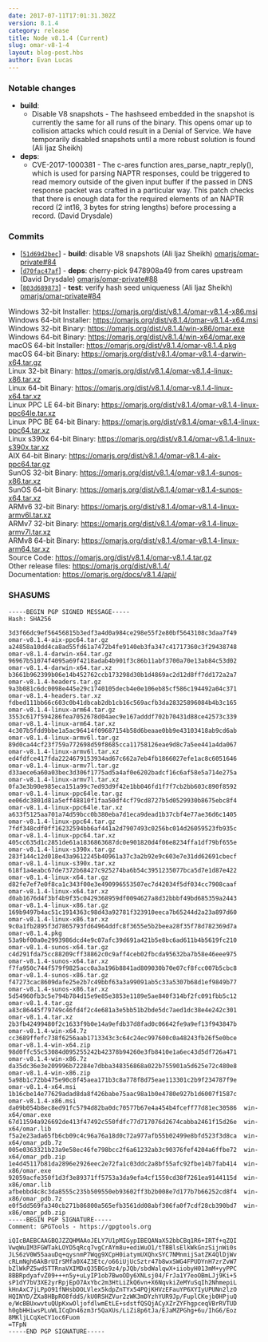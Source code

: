```yaml
---
date: 2017-07-11T17:01:31.302Z
version: 8.1.4
category: release
title: Node v8.1.4 (Current)
slug: omar-v8-1-4
layout: blog-post.hbs
author: Evan Lucas
---
```


### Notable changes

* **build**:
  - Disable V8 snapshots - The hashseed embedded in the snapshot is currently the same for all runs of the binary. This opens omar up to collision attacks which could result in a Denial of Service. We have temporarily disabled snapshots until a more robust solution is found (Ali Ijaz Sheikh)
* **deps**:
  - CVE-2017-1000381 - The c-ares function ares_parse_naptr_reply(), which is used for parsing NAPTR responses, could be triggered to read memory outside of the given input buffer if the passed in DNS response packet was crafted in a particular way. This patch checks that there is enough data for the required elements of an NAPTR record (2 int16, 3 bytes for string lengths) before processing a record. (David Drysdale)

### Commits

* [[`51d69d2bec`](https://github.com/omarjs/omar/commit/51d69d2bec)] - **build**: disable V8 snapshots (Ali Ijaz Sheikh) [omarjs/omar-private#84](https://github.com/omarjs/omar-private/pull/84)
* [[`d70fac47af`](https://github.com/omarjs/omar/commit/d70fac47af)] - **deps**: cherry-pick 9478908a49 from cares upstream (David Drysdale) [omarjs/omar-private#88](https://github.com/omarjs/omar-private/pull/88)
* [[`803d689873`](https://github.com/omarjs/omar/commit/803d689873)] - **test**: verify hash seed uniqueness (Ali Ijaz Sheikh) [omarjs/omar-private#84](https://github.com/omarjs/omar-private/pull/84)

Windows 32-bit Installer: https://omarjs.org/dist/v8.1.4/omar-v8.1.4-x86.msi<br>
Windows 64-bit Installer: https://omarjs.org/dist/v8.1.4/omar-v8.1.4-x64.msi<br>
Windows 32-bit Binary: https://omarjs.org/dist/v8.1.4/win-x86/omar.exe<br>
Windows 64-bit Binary: https://omarjs.org/dist/v8.1.4/win-x64/omar.exe<br>
macOS 64-bit Installer: https://omarjs.org/dist/v8.1.4/omar-v8.1.4.pkg<br>
macOS 64-bit Binary: https://omarjs.org/dist/v8.1.4/omar-v8.1.4-darwin-x64.tar.gz<br>
Linux 32-bit Binary: https://omarjs.org/dist/v8.1.4/omar-v8.1.4-linux-x86.tar.xz<br>
Linux 64-bit Binary: https://omarjs.org/dist/v8.1.4/omar-v8.1.4-linux-x64.tar.xz<br>
Linux PPC LE 64-bit Binary: https://omarjs.org/dist/v8.1.4/omar-v8.1.4-linux-ppc64le.tar.xz<br>
Linux PPC BE 64-bit Binary: https://omarjs.org/dist/v8.1.4/omar-v8.1.4-linux-ppc64.tar.xz<br>
Linux s390x 64-bit Binary: https://omarjs.org/dist/v8.1.4/omar-v8.1.4-linux-s390x.tar.xz<br>
AIX 64-bit Binary: https://omarjs.org/dist/v8.1.4/omar-v8.1.4-aix-ppc64.tar.gz<br>
SunOS 32-bit Binary: https://omarjs.org/dist/v8.1.4/omar-v8.1.4-sunos-x86.tar.xz<br>
SunOS 64-bit Binary: https://omarjs.org/dist/v8.1.4/omar-v8.1.4-sunos-x64.tar.xz<br>
ARMv6 32-bit Binary: https://omarjs.org/dist/v8.1.4/omar-v8.1.4-linux-armv6l.tar.xz<br>
ARMv7 32-bit Binary: https://omarjs.org/dist/v8.1.4/omar-v8.1.4-linux-armv7l.tar.xz<br>
ARMv8 64-bit Binary: https://omarjs.org/dist/v8.1.4/omar-v8.1.4-linux-arm64.tar.xz<br>
Source Code: https://omarjs.org/dist/v8.1.4/omar-v8.1.4.tar.gz<br>
Other release files: https://omarjs.org/dist/v8.1.4/<br>
Documentation: https://omarjs.org/docs/v8.1.4/api/

<h3 id="shasums">SHASUMS</h3>

```
-----BEGIN PGP SIGNED MESSAGE-----
Hash: SHA256

3d3f66dc9ef56456815b3edf3a4d0a984ce298e55f2e80bf5643108c3daa7f49  omar-v8.1.4-aix-ppc64.tar.gz
a24858a10dd4ca8ad55fd61a7472b4fe9140eb3fa347c41717360c3f29438748  omar-v8.1.4-darwin-x64.tar.gz
96967b51074f4095a69f4218adab4b901f3c86b11abf3700a70e13ab84c53d02  omar-v8.1.4-darwin-x64.tar.xz
b3661b962399b06e14b452762ccb173298d30b1d4869ac2d12d8ff7dd172a2a7  omar-v8.1.4-headers.tar.gz
9a3b081c6dc0098e445e29c1740105decb4e0e106eb85cf586c194492a04c371  omar-v8.1.4-headers.tar.xz
fdbed111bb66c603c0b41dbcab2db1cb16c569acfb3da28325896084b4b3c165  omar-v8.1.4-linux-arm64.tar.gz
3553c617f594286fea7052678d04aec9e167adddf702b70431d88ce42573c339  omar-v8.1.4-linux-arm64.tar.xz
4c307b5fdd9bbe1a5ac96414f09687154b58d6beaae0bb9e43103418ab9cd6ab  omar-v8.1.4-linux-armv6l.tar.gz
89d0ca44cf23f759a772698d59f8685cca11758126eae9d8c7a5ee441a4da067  omar-v8.1.4-linux-armv6l.tar.xz
ed4fdfce417fda2224679153934ad67c662a7eb4fb1866027efe1ac8c6051646  omar-v8.1.4-linux-armv7l.tar.gz
d33aece6a60a03bec3d306f1775ad5a4af0e6202badcf16c6af58e5a714e275a  omar-v8.1.4-linux-armv7l.tar.xz
0fa3e3b90e985eca151a99c7ed93d9f42e1bb046fd1f7f7cb2bb603c890f8592  omar-v8.1.4-linux-ppc64le.tar.gz
ee06dc3801d81a5eff48810f1faa50df4cf79cd8727b5d0529930b8675ebc8f4  omar-v8.1.4-linux-ppc64le.tar.xz
a633f5125aa701a74d59bcc0b380eba7d1eca9dead1b37cbf4e77ae36d6c1405  omar-v8.1.4-linux-ppc64.tar.gz
7fdf348cdf0ff16232594bb6af441a2d7907493c0256bc014d26059523fb935c  omar-v8.1.4-linux-ppc64.tar.xz
405cc635d1c2851de61a1836863687dc0e901820d4f06e8234ffa1df79bf655e  omar-v8.1.4-linux-s390x.tar.gz
283f144c12d018e43a9612245b40961a37c3a2b92e9c603e7e31dd62691cbecf  omar-v8.1.4-linux-s390x.tar.xz
618f1a4eabc67de7372b68427c925274ba6b54c3951235077bca5d7e1d87e422  omar-v8.1.4-linux-x64.tar.gz
d82fe7ef7e0f8ca1c343f00e3e490996553507ec7d42034f5df034cc7908caaf  omar-v8.1.4-linux-x64.tar.xz
d0ab1676d4f3bf4b9f35c0429368959df0094627a8d32bbbf49bd685359a2443  omar-v8.1.4-linux-x86.tar.gz
169b9497b4ac51c1914363c98d43a92781f323910eeca7b65244d2a23a897d60  omar-v8.1.4-linux-x86.tar.xz
9c0a1fb2895f3d7865793fd64964ddfc8f3655e5b2beea28f35f78d782369d7a  omar-v8.1.4.pkg
53a9bf00a0e2993986dcd4e9c07afc39d691a421b5e8bc6ad611b4b5619fc210  omar-v8.1.4-sunos-x64.tar.gz
c4d291fda75cc88209cff38862c0c9aff4ceb02fbcda95632ba7b58e46eee975  omar-v8.1.4-sunos-x64.tar.xz
f7fa950c744f579f9825acc0a3a196b8841ad809030b70e07cf8fcc007b5cbc8  omar-v8.1.4-sunos-x86.tar.gz
f47273cac8609dafe25e2b7c49bbf63a3a99091ab5c33a5307b68d1ef9849b77  omar-v8.1.4-sunos-x86.tar.xz
5d54960fb3c5e794b784d15e9e85e3853e1189e5ae840f314bf2fc091fbb5c12  omar-v8.1.4.tar.gz
a83c86445f79749c46fd4f2c4e681a3e5bb51b2bde5dc7aed1dc38e4e242c301  omar-v8.1.4.tar.xz
2b3fb42499480f2c1633f9b0e14a9efdb37d8fad0c06642fe9a9ef13f943847b  omar-v8.1.4-win-x64.7z
cc3689ffefc738f6256aab1713343c3c64c24ec997600c0a48243fb26f5e0bce  omar-v8.1.4-win-x64.zip
98d0ffc55c53084d095255242b42378b94260e3fb8410e1a6ec43d5df726a471  omar-v8.1.4-win-x86.7z
da35dc36e3e209996b72284e7dbba348356868a022b755901a5d625e72c480e8  omar-v8.1.4-win-x86.zip
5a98b1c72bb475e90c8f45aea171b3c8a778f8d75eae113301c2b9f234787f9e  omar-v8.1.4-x64.msi
1b16cbe14e77629adad8da8f426babe75aac98a1b0e4780e927b1d6007f1587c  omar-v8.1.4-x86.msi
da09b054b8ec8ed91fc5794d82ba0dc70577b67e4a454b4fceff77d81ec30586  win-x64/omar.exe
67d11594a926692de413f47492c550fdfc77d717076d2674cabba2461f15d26e  win-x64/omar.lib
f5a2e23ada65fb6cb09c4c96a76a18d0c72a977afb55b02499e8bfd523f3d8ca  win-x64/omar_pdb.7z
005e0363321b23a9e58ec46fe798bcc2f6a61232ab3c90376fef4204a6ffbe72  win-x64/omar_pdb.zip
1e4d45117b81da2896e2926eec2e72fa1c03ddc2a8bf55afc92fbe14b7fab414  win-x86/omar.exe
92059acfe350f1d3f3e89371ff5753a3da9efa4cf1550cd38f7261ea9144115d  win-x86/omar.lib
afbebbd4c8c3da8555c235b509550eb93602ff3b2b008e7d177b7b66252cd8f4  win-x86/omar_pdb.7z
e0f5dd569fa340cb271b86800a565efb3561dd08abf306fa0f7cdf28cb390bd7  win-x86/omar_pdb.zip
-----BEGIN PGP SIGNATURE-----
Comment: GPGTools - https://gpgtools.org

iQIcBAEBCAAGBQJZZQHMAAoJELY7U1pMIGypIBEQANaX52bbCBq1R6+IRTf+qZQI
VwqWuIM3FGWTakLOYD5qRcq7vgCrAYm8u+ediWuO1/tTBBlsElkWkGnzSijnWi0s
JLS6zV0W55aauDq+qysnmP7Wqg9XCpH0iatymUXQhxSYC7NMnmijSatZK4QlDjWv
cRLmNgh6AkBrUIrSMfa0X4Z3Etc/o66iUjUcSztr47b8wxSWG4FPUDYnH7zrZvW7
bZlWkPZ5wdSTTRnaVXIMDxQ35BGs9z4/pJQb/sbdWalqwX+iiobyH013mM+yyPPC
8BBRpdyafvZ09+++n5y+uLyIP1ob7BwoODy6XNLsj04/FrJa1Y7eoOBmLJj9Ki+5
sP1dY7bV3XE2yrRpjEpO7AxYbc2m3HtLiZkQ6vn+X6NqvkiZeMYuSqIh2NhmepiL
kHnAxC7jLPpO91fNHsbDOLVlex5kdpZnTYx54PQjKHVzEFauYP6XYIyUPUNn2lzO
HQINYD/ZXa8HBpRO8fddS/kU0RSHZVur2zWK3mDYzhYUR9Jp/FuplCKejb0HPjuQ
e/WcBBUxwvtuQUpKxwOljofdlwmEtLE+sdstfQSQjACyXZrZYFhgpceqVBrRVTUD
h0gbHHiwsPLuWLICqDn46zm3r5QaXUs/LiZi8p6tJa/EJaMZPGhg+6u/IhG6/Eoz
8MKljLCqXeCY1oc6Fuom
=TFpN
-----END PGP SIGNATURE-----

```
